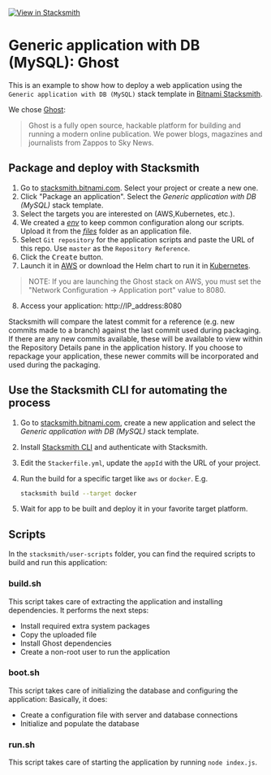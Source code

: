 [![View in Stacksmith](https://img.shields.io/badge/view_in-stacksmith-00437B.svg)](https://stacksmith.bitnami.com/p/bitnami-public/apps/5682f4e0-b4df-0136-eadb-3274f7efdee3)

# Generic application with DB (MySQL): Ghost

This is an example to show how to deploy a web application using the `Generic application with DB (MySQL)` stack template in [Bitnami Stacksmith](stacksmith.bitnami.com).

We chose [Ghost](https://ghost.org/):

> Ghost is a fully open source, hackable platform for building and running a modern online publication. We power blogs, magazines and journalists from Zappos to Sky News.

## Package and deploy with Stacksmith

1. Go to [stacksmith.bitnami.com](https://stacksmith.bitnami.com). Select your project or create a new one.
2. Click "Package an application". Select the _Generic application with DB (MySQL)_ stack template.
3. Select the targets you are interested on (AWS,Kubernetes, etc.).
4. We created a [_env_](files/env) to keep common configuration along our scripts. Upload it from the [_files_](files/) folder as an application file.
5. Select `Git repository` for the application scripts and paste the URL of this repo. Use `master` as the `Repository Reference`.
6. Click the <kbd>Create</kbd> button.
7. Launch it in [AWS](https://stacksmith.bitnami.com/support/quickstart-aws) or download the Helm chart to run it in [Kubernetes](https://stacksmith.bitnami.com/support/quickstart-k8s).

> NOTE: If you are launching the Ghost stack on AWS, you must set the "Network Configuration -> Application port" value to 8080.

8. Access your application: http://IP_address:8080

Stacksmith will compare the latest commit for a reference (e.g. new commits made to a branch) against the last commit used during packaging. If there are any new commits available, these will be available to view within the Repository Details pane in the application history. If you choose to repackage your application, these newer commits will be incorporated and used during the packaging.


## Use the Stacksmith CLI for automating the process

1. Go to [stacksmith.bitnami.com](https://stacksmith.bitnami.com), create a new application and select the _Generic application with DB (MySQL)_ stack template.
2. Install [Stacksmith CLI](https://github.com/bitnami/stacksmith-cli) and authenticate with Stacksmith.
3. Edit the `Stackerfile.yml`,  update the `appId` with the URL of your project.
5. Run the build for a specific target like `aws` or `docker`. E.g.

   ```bash
   stacksmith build --target docker
   ```
6. Wait for app to be built and deploy it in your favorite target platform.

## Scripts

In the `stacksmith/user-scripts` folder, you can find the required scripts to build and run this application:

### build.sh

This script takes care of extracting the application and installing dependencies. It performs the next steps:

* Install required extra system packages
* Copy the uploaded file
* Install Ghost dependencies
* Create a non-root user to run the application

### boot.sh

This script takes care of initializing the database and configuring the application: Basically, it does:

* Create a configuration file with server and database connections
* Initialize and populate the database

### run.sh

This script takes care of starting the application by running `node index.js`.
